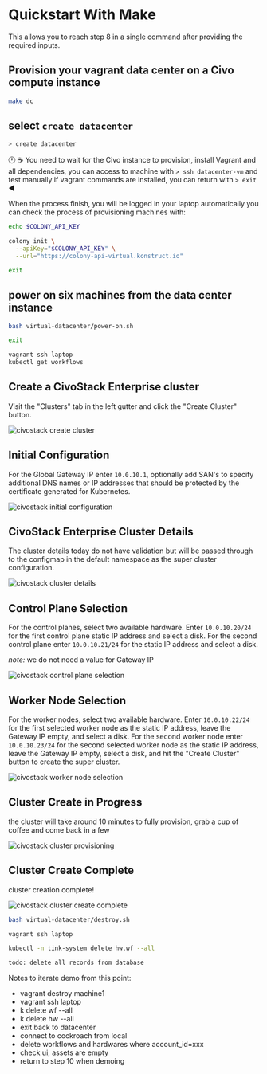 # Quickstart With Make

This allows you to reach step 8 in a single command after providing the required inputs.

## Provision your vagrant data center on a Civo compute instance

```bash
make dc
```

## select `create datacenter`

```sh
> create datacenter
```

:clock1: :coffee: You need to wait for the Civo instance to provision, install Vagrant and all dependencies, you can access to machine with `> ssh datacenter-vm` and test manually if vagrant commands are installed, you can return with `> exit` :arrow_backward:

When the process finish, you will be logged in your laptop automatically you can check the process of provisioning machines with:

```bash
echo $COLONY_API_KEY

colony init \
  --apiKey="$COLONY_API_KEY" \
  --url="https://colony-api-virtual.konstruct.io"

exit
```

## power on six machines from the data center instance

```sh
bash virtual-datacenter/power-on.sh

exit

vagrant ssh laptop
kubectl get workflows
```

## Create a CivoStack Enterprise cluster

Visit the "Clusters" tab in the left gutter and click the "Create Cluster" button.

![civostack create cluster](../docs/images/0-civostack-enterprise-create-cluster.png)

## Initial Configuration

For the Global Gateway IP enter `10.0.10.1`, optionally add SAN's to specify additional DNS names or IP addresses that should be protected by the certificate generated for Kubernetes.

![civostack initial configuration](../docs/images/1-civostack-initial-configuration.png)

## CivoStack Enterprise Cluster Details

The cluster details today do not have validation but will be passed through to the configmap in the default namespace as the super cluster configuration.

![civostack cluster details](../docs/images/2-civostack-super-cluster-config.png)

## Control Plane Selection

For the control planes, select two available hardware. Enter `10.0.10.20/24` for the first control plane static IP address and select a disk. For the second control plane enter `10.0.10.21/24` for the static IP address and select a disk.

*note:* we do not need a value for Gateway IP

![civostack control plane selection](../docs/images/3-civostack-control-plane-details.png)

## Worker Node Selection

For the worker nodes, select two available hardware. Enter `10.0.10.22/24` for the first selected worker node as the static IP address, leave the Gateway IP empty, and select a disk. For the second worker node enter `10.0.10.23/24` for the second selected worker node as the static IP address, leave the Gateway IP empty, select a disk, and hit the "Create Cluster" button to create the super cluster.

![civostack worker node selection](../docs/images/4-civostack-worker-node-details.png)

## Cluster Create in Progress

the cluster will take around 10 minutes to fully provision, grab a cup of coffee and come back in a few

![civostack cluster provisioning](../docs/images/5-civostack-cluster-creating.png)

## Cluster Create Complete

cluster creation complete!

![civostack cluster create complete](../docs/images/6-civostack-cluster-create-complete.png)

```sh
bash virtual-datacenter/destroy.sh

vagrant ssh laptop

kubectl -n tink-system delete hw,wf --all

todo: delete all records from database
```

Notes to iterate demo from this point:

- vagrant destroy machine1
- vagrant ssh laptop
- k delete wf --all
- k delete hw --all
- exit back to datacenter
- connect to cockroach from local
- delete workflows and hardwares where account_id=xxx
- check ui, assets are empty
- return to step 10 when demoing

